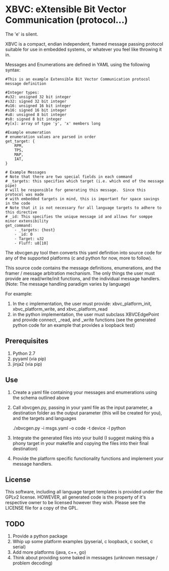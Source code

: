 XBVC: eXtensible Bit Vector Communication (protocol...)
=======================================================

The 'e' is silent.

XBVC is a compact, endian independent, framed message passing protocol
suitable for use in embedded systems, or whatever you feel like
throwing it in.

Messages and Enumerations are defined in YAML using the following
syntax:

	#This is an example Extensible Bit Vector Communication protocol message definition

	#Integer types:
	#u32: unsigned 32 bit integer
	#s32: signed 32 bit integer
	#u16: unsigned 16 bit integer
	#s16: signed 16 bit integer
	#u8: unsigned 8 bit integer
	#s8: signed 8 bit integer
	#y[x]: array of type 'y', 'x' members long

	#Example enumeration
	# enumeration values are parsed in order
	get_target: {
		RPM,
		TPS,
		MAP,
		IAT,
	}

	# Example Messages
	# Note that there are two special fields in each command
	# _targets: this specifies which target (i.e. which end of the message pipe)
	# will be responsible for generating this message.  Since this protocol was made
	# with embedded targets in mind, this is important for space savings in the code
	# Note that it is not necessary for all language targets to adhere to this directive
	# _id: This specifies the unique message id and allows for somppe minor extensibility
	get_command:
		- _targets: {host}
		- _id: 0
		- Target: u32
		- Fluff: u8[10]

The xbvcgen.py tool then converts this yaml definition into source
code for any of the supported platforms (c and python for now, more to
follow).

This source code contains the message definitions, enumerations, and the
framer / message arbitration mechanism.  The only things the user must
provide are read/write/init functions, and the individual message
handlers. (Note: The message handling paradigm varies by language)

For example:

1. In the c implementation, the user must provide: xbvc_platform_init,
   xbvc_platform_write, and xbvc_platform_read
2. in the python implementation, the user must subclass XBVCEdgePoint
   and provide connect, _read, and _write functions (see the generated
   python code for an example that provides a loopback test)

## Prerequisites
1. Python 2.7
2. pyyaml (via pip)
3. jinja2 (via pip)

## Use
1. Create a yaml file containing your messages and enumerations using
   the schema outlined above
2. Call xbvcgen.py, passing in your yaml file as the input parameter,
   a destination folder as the output parameter (this will be created
   for you), and the targets and languages

	./xbvcgen.py -i msgs.yaml -o code -t device -l python

3. Integrate the generated files into your build (I suggest making
   this a phony target in your makefile and copying the files into
   their final destination)

4. Provide the platform specific functionality functions and implement
   your message handlers.

## License
This software, including all language target templates is provided
under the GPLv2 license.  HOWEVER, all generated code is the property
of it's respective owner to be licensed however they wish.  Please see
the LICENSE file for a copy of the GPL.

## TODO
1. Provide a python package
2. Whip up some platform examples (pyserial, c loopback, c socket, c
   serial)
3. Add more platforms (java, c++, go)
4. Think about providing some baked in messages (unknown message /
   problem decoding)

